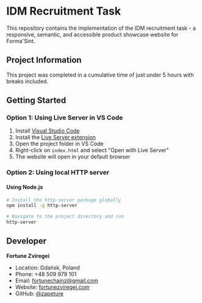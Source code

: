 # IDM Recruitment Task

This repository contains the implementation of the IDM recruitment task - a responsive, semantic, and accessible product showcase website for Forma'Sint.

## Project Information

This project was completed in a cumulative time of just under 5 hours with breaks included.

## Getting Started

### Option 1: Using Live Server in VS Code

1. Install [Visual Studio Code](https://code.visualstudio.com/)
2. Install the [Live Server extension](https://marketplace.visualstudio.com/items?itemName=ritwickdey.LiveServer)
3. Open the project folder in VS Code
4. Right-click on `index.html` and select "Open with Live Server"
5. The website will open in your default browser

### Option 2: Using local HTTP server

#### Using Node.js
```bash
# Install the http-server package globally
npm install -g http-server

# Navigate to the project directory and run
http-server
```

## Developer

**Fortune Zviregei**
- Location: Gdańsk, Poland
- Phone: +48 509 979 101
- Email: fortunechainz@gmail.com
- Website: [fortunezviregei.com](https://fortunezviregei.com)
- GitHub: [@zapeture](https://github.com/zapeture) 